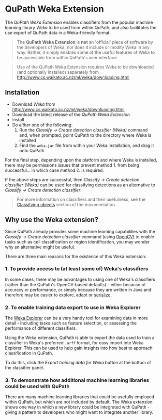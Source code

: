 QuPath Weka Extension
=====================

The *QuPath Weka Extension* enables classifiers from the popular machine learning library *Weka* to be used from within QuPath, and also facilitates the use export of QuPath data in a Weka-friendly format.


> The **QuPath Weka Extension** is **not** an 'official' piece of software by the developers of Weka, nor does it include or modify Weka in any way.  Rather, it simply enables some of the useful features of Weka to be accessible from within QuPath's user interface.

> Use of the QuPath Weka Extension requires Weka to be downloaded (and optionally installed) separately from http://www.cs.waikato.ac.nz/ml/weka/downloading.html

## Installation

* Download *Weka* from http://www.cs.waikato.ac.nz/ml/weka/downloading.html
* Download the latest release of the *QuPath Weka Extension*
* Install
* Do *either* one of the following:
	1. Run the *Classify &rarr; Create detection classifier (Weka)* command and, when prompted, point QuPath to the directory where Weka is installed
	2. Find the ```weka.jar``` file from within your Weka installation, and drag it onto QuPath
	
For the final step, depending upon the platform and where Weka is installed, there may be permissions issues that prevent method 1. from being successful... in which case method 2. is required.

If the above steps are successful, then *Classify &rarr; Create detection classifier (Weka)* can be used for classifying detections as an alternative to *Classify &rarr; Create detection classifier*.

> For more information on classifiers and their usefulness, see the [Classifying objects](https://github.com/qupath/qupath/wiki/Classifying-objects) section of the documentation.


## Why use the Weka extension?

Since QuPath already provides some machine learning capabilities with the *Classify &rarr; Create detection classifier* command (using [OpenCV](http://docs.opencv.org/3.1.0/dc/dd6/ml_intro.html)) to enable tasks such as cell classification or region identification, you may wonder why an alternative might be useful.

There are three main reasons for the existence of this Weka extension:

### 1. To provide access to (at least some of) Weka's classifiers

In some cases, there may be advantages to using one of Weka's classifiers (rather than the QuPath's OpenCV-based defaults) - either because of accuracy or performance, or simply because they are written in Java and therefore may be easier to explore, adapt or [serialize](https://docs.oracle.com/javase/tutorial/essential/io/objectstreams.html).


### 2. To enable training data export to use in Weka Explorer

The [Weka Explorer](http://www.cs.waikato.ac.nz/~ml/weka/gui_explorer.html) can be a very handy tool for examining data in more detail - including tasks such as feature selection, or assessing the performance of different classifiers.

Using the Weka extension, QuPath is able to export the data used to train a classifier in Weka's preferred ```.arff``` format, for easy import into Weka Explorer.  This can be used to help gain insights into how best to approach classification in QuPath.

To do this, click the *Export training data for Weka* button at the bottom of the classifier panel.


### 3. To demonstrate how additional machine learning libraries could be used with QuPath

There are many machine learning libraries that could be usefully employed within QuPath, but which are not included by default.  The Weka extension shows one way in which a new library could be integrated with QuPath - giving a pattern to developers who might want to integrate another library.
